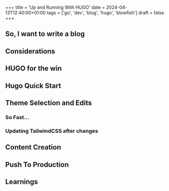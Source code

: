 +++
title = 'Up and Running With HUGO'
date = 2024-04-13T12:40:00+01:00
tags = ['go', 'dev', 'blog', 'hugo', 'blowfish']
draft = false
+++

## So, I want to write a blog

## Considerations

## HUGO for the win

## Hugo Quick Start

## Theme Selection and Edits

### So Fast...

### Updating TailwindCSS after changes

## Content Creation

## Push To Production

## Learnings
